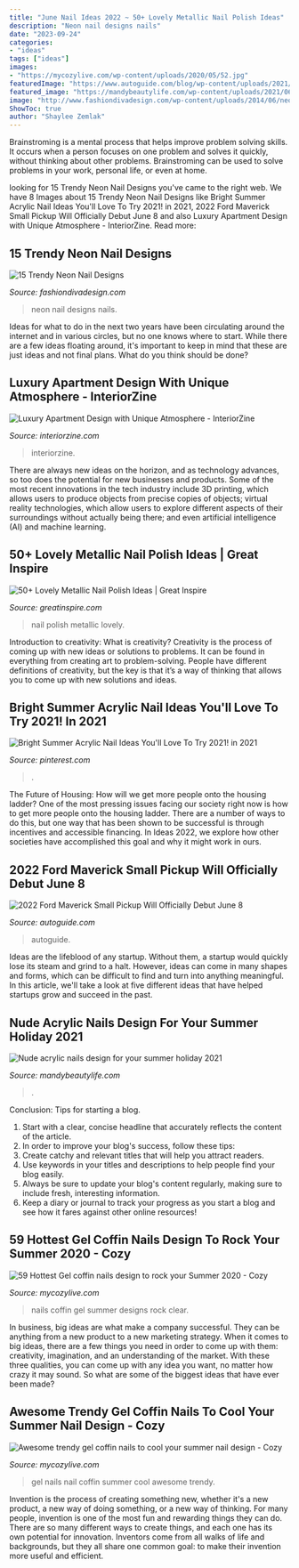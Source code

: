 ```yaml
---
title: "June Nail Ideas 2022 ~ 50+ Lovely Metallic Nail Polish Ideas"
description: "Neon nail designs nails"
date: "2023-09-24"
categories:
- "ideas"
tags: ["ideas"]
images:
- "https://mycozylive.com/wp-content/uploads/2020/05/52.jpg"
featuredImage: "https://www.autoguide.com/blog/wp-content/uploads/2021/06/2022-Ford-Maverick-Teaser-Gabrielle-Union-Featured.jpg"
featured_image: "https://mandybeautylife.com/wp-content/uploads/2021/06/22-3.jpg"
image: "http://www.fashiondivadesign.com/wp-content/uploads/2014/06/neon-nails-idea10.jpg"
ShowToc: true
author: "Shaylee Zemlak"
---
```



Brainstroming is a mental process that helps improve problem solving skills. It occurs when a person focuses on one problem and solves it quickly, without thinking about other problems. Brainstroming can be used to solve problems in your work, personal life, or even at home.

	

		
looking for 15 Trendy Neon Nail Designs you've came to the right web. We have 8 Images about 15 Trendy Neon Nail Designs like Bright Summer Acrylic Nail Ideas You&#039;ll Love To Try 2021! in 2021, 2022 Ford Maverick Small Pickup Will Officially Debut June 8 and also Luxury Apartment Design with Unique Atmosphere - InteriorZine. Read more:
		
    
## 15 Trendy Neon Nail Designs

<img loading=lazy src="http://www.fashiondivadesign.com/wp-content/uploads/2014/06/neon-nails-idea10.jpg" onerror="this.onerror=null;this.src='https://tse4.mm.bing.net/th?id=OIP.Yq_7KWMceqaVIHYxPi1T_gHaHx&amp;pid=15.1';" alt="15 Trendy Neon Nail Designs">

_Source: fashiondivadesign.com_

>neon nail designs nails. 

	

Ideas for what to do in the next two years have been circulating around the internet and in various circles, but no one knows where to start. While there are a few ideas floating around, it's important to keep in mind that these are just ideas and not final plans. What do you think should be done?

    
## Luxury Apartment Design With Unique Atmosphere - InteriorZine

<img loading=lazy src="https://www.interiorzine.com/wp-content/uploads/2016/06/luxury-apartment-design-11.jpg" onerror="this.onerror=null;this.src='https://tse4.mm.bing.net/th?id=OIP.JgrMywe9C1-uuNtvgZUTMQHaFA&amp;pid=15.1';" alt="Luxury Apartment Design with Unique Atmosphere - InteriorZine">

_Source: interiorzine.com_

>interiorzine. 

	

There are always new ideas on the horizon, and as technology advances, so too does the potential for new businesses and products. Some of the most recent innovations in the tech industry include 3D printing, which allows users to produce objects from precise copies of objects; virtual reality technologies, which allow users to explore different aspects of their surroundings without actually being there; and even artificial intelligence (AI) and machine learning.

    
## 50+ Lovely Metallic Nail Polish Ideas | Great Inspire

<img loading=lazy src="http://greatinspire.com/wp-content/uploads/2015/08/Lovely-Metallic-Nail-Polish-Ideas-45.jpg" onerror="this.onerror=null;this.src='https://tse4.mm.bing.net/th?id=OIP.qxX1O97Yt-LnExQwCRsyewHaLH&amp;pid=15.1';" alt="50+ Lovely Metallic Nail Polish Ideas | Great Inspire">

_Source: greatinspire.com_

>nail polish metallic lovely. 

	

Introduction to creativity: What is creativity?
Creativity is the process of coming up with new ideas or solutions to problems. It can be found in everything from creating art to problem-solving. People have different definitions of creativity, but the key is that it’s a way of thinking that allows you to come up with new solutions and ideas.

    
## Bright Summer Acrylic Nail Ideas You&#039;ll Love To Try 2021! In 2021

<img loading=lazy src="https://i.pinimg.com/736x/44/91/50/449150caee6873d0e7bbb726902d71f8.jpg" onerror="this.onerror=null;this.src='https://tse1.mm.bing.net/th?id=OIP.cE2aEYcB8HFXwWZ2NYP98AHaLH&amp;pid=15.1';" alt="Bright Summer Acrylic Nail Ideas You&#039;ll Love To Try 2021! in 2021">

_Source: pinterest.com_

>. 

	

The Future of Housing: How will we get more people onto the housing ladder?
One of the most pressing issues facing our society right now is how to get more people onto the housing ladder. There are a number of ways to do this, but one way that has been shown to be successful is through incentives and accessible financing. In Ideas 2022, we explore how other societies have accomplished this goal and why it might work in ours.

    
## 2022 Ford Maverick Small Pickup Will Officially Debut June 8

<img loading=lazy src="https://www.autoguide.com/blog/wp-content/uploads/2021/06/2022-Ford-Maverick-Teaser-Gabrielle-Union-Featured.jpg" onerror="this.onerror=null;this.src='https://tse2.mm.bing.net/th?id=OIP.eXzuFJTc-4vPRpi9oCIbIgHaEi&amp;pid=15.1';" alt="2022 Ford Maverick Small Pickup Will Officially Debut June 8">

_Source: autoguide.com_

>autoguide. 

	

Ideas are the lifeblood of any startup. Without them, a startup would quickly lose its steam and grind to a halt. However, ideas can come in many shapes and forms, which can be difficult to find and turn into anything meaningful. In this article, we'll take a look at five different ideas that have helped startups grow and succeed in the past.

    
## Nude Acrylic Nails Design For Your Summer Holiday 2021

<img loading=lazy src="https://mandybeautylife.com/wp-content/uploads/2021/06/22-3.jpg" onerror="this.onerror=null;this.src='https://tse2.mm.bing.net/th?id=OIP.xaK9ynu4U8_gvQ_Bo8e28AHaLH&amp;pid=15.1';" alt="Nude acrylic nails design for your summer holiday 2021">

_Source: mandybeautylife.com_

>. 

	

Conclusion: Tips for starting a blog.
1. Start with a clear, concise headline that accurately reflects the content of the article.
2. In order to improve your blog's success, follow these tips: 
3. Create catchy and relevant titles that will help you attract readers. 
4. Use keywords in your titles and descriptions to help people find your blog easily. 
5. Always be sure to update your blog's content regularly, making sure to include fresh, interesting information. 
6. Keep a diary or journal to track your progress as you start a blog and see how it fares against other online resources!

    
## 59 Hottest Gel Coffin Nails Design To Rock Your Summer 2020 - Cozy

<img loading=lazy src="https://mycozylive.com/wp-content/uploads/2020/05/52.jpg" onerror="this.onerror=null;this.src='https://tse4.mm.bing.net/th?id=OIP.Q6CZW5iZvPtBChIyMUFXfwHaMS&amp;pid=15.1';" alt="59 Hottest Gel coffin nails design to rock your Summer 2020 - Cozy">

_Source: mycozylive.com_

>nails coffin gel summer designs rock clear. 

	

In business, big ideas are what make a company successful. They can be anything from a new product to a new marketing strategy. When it comes to big ideas, there are a few things you need in order to come up with them: creativity, imagination, and an understanding of the market. With these three qualities, you can come up with any idea you want, no matter how crazy it may sound. So what are some of the biggest ideas that have ever been made?

    
## Awesome Trendy Gel Coffin Nails To Cool Your Summer Nail Design - Cozy

<img loading=lazy src="https://mycozylive.com/wp-content/uploads/2020/08/gel-coffin-nail-4.jpg" onerror="this.onerror=null;this.src='https://tse3.mm.bing.net/th?id=OIP.f_YX58k1fAKdWVM7VEVOwgHaJL&amp;pid=15.1';" alt="Awesome trendy gel coffin nails to cool your summer nail design - Cozy">

_Source: mycozylive.com_

>gel nails nail coffin summer cool awesome trendy. 

	

Invention is the process of creating something new, whether it's a new product, a new way of doing something, or a new way of thinking. For many people, invention is one of the most fun and rewarding things they can do. There are so many different ways to create things, and each one has its own potential for innovation. Inventors come from all walks of life and backgrounds, but they all share one common goal: to make their invention more useful and efficient.

